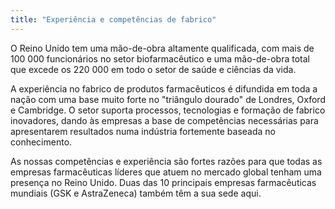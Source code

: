 ```yaml
---
title: "Experiência e competências de fabrico"
---
```

O Reino Unido tem uma mão-de-obra altamente qualificada, com mais de 100 000 funcionários no setor biofarmacêutico e uma mão-de-obra total que excede os 220 000 em todo o setor de saúde e ciências da vida.

A experiência no fabrico de produtos farmacêuticos é difundida em toda a nação com uma base muito forte no "triângulo dourado" de Londres, Oxford e Cambridge. O setor suporta processos, tecnologias e formação de fabrico inovadores, dando às empresas a base de competências necessárias para apresentarem resultados numa indústria fortemente baseada no conhecimento.
 
As nossas competências e experiência são fortes razões para que todas as empresas farmacêuticas líderes que atuem no mercado global tenham uma presença no Reino Unido. Duas das 10 principais empresas farmacêuticas mundiais (GSK e AstraZeneca) também têm a sua sede aqui.